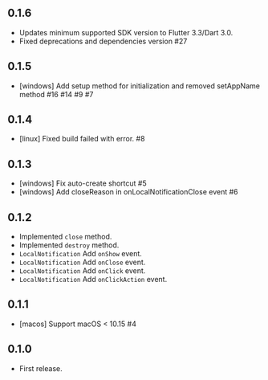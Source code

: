 ## 0.1.6

* Updates minimum supported SDK version to Flutter 3.3/Dart 3.0.
* Fixed deprecations and dependencies version #27

## 0.1.5

* [windows] Add setup method for initialization and removed setAppName method #16 #14 #9 #7

## 0.1.4

* [linux] Fixed build failed with error. #8

## 0.1.3

* [windows] Fix auto-create shortcut #5
* [windows] Add closeReason in onLocalNotificationClose event #6

## 0.1.2

* Implemented `close` method.
* Implemented `destroy` method.
* `LocalNotification` Add `onShow` event.
* `LocalNotification` Add `onClose` event.
* `LocalNotification` Add `onClick` event.
* `LocalNotification` Add `onClickAction` event.

## 0.1.1

* [macos] Support macOS < 10.15 #4

## 0.1.0

* First release.
